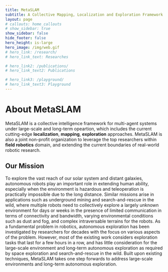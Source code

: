 ```yaml
---
title: MetaSLAM
subtitle: A Collective Mapping, Localization and Exploration Framework for Long-term and Large-scale Multi-agent System
layout: page
# callouts: home_callouts
# show_sidebar: true
show_sidebar: false
hide_footer: false
hero_height: is-large
hero_image: /img/web.gif
# hero_link: /research/
# hero_link_text: Researches

# hero_link2: /publications/
# hero_link_text2: Publications

# hero_link3: /playground/
# hero_link_text3: Playground
---
```


# About MetaSLAM

MetaSLAM is a collective intelligence framework for multi-agent systems under large-scale and long-term opeartion, which includes the current cutting-edge **localization**, **mapping**, **exploration** approaches. MetaSLAM is also a joint non-profit organization to leverage the top researchers within **field robotics** domain, and extending the current boundaries of real-world robotic research.
<!-- We are combined with the top-researchers abround the world, [Carnegie Mellon University](https://www.cmu.edu/),  -->

## Our Mission
To explore the vast reach of our solar system and distant galaxies, autonomous robots play an important role in extending human ability, especially when the environment is hazardous and teleoperation is practically impossible due to the long distance. Similar missions arise in applications such as underground mining and search-and-rescue in the wild, where multiple robots need to collectively explore a largely unknown environment for days or weeks in the presence of limited communication in terms of connectivity and bandwidth, varying environmental conditions such as dust and fog, and complex intraversable terrains for the robots. As a fundamental problem in robotics, autonomous exploration has been investigated by researchers for decades with the focus on various aspects of the problem. However, most of the existing work considers exploration tasks that last for a few hours in a row, and has little consideration for the large-scale environment and long-term autonomous exploration as required by space exploration and search-and-rescue in the wild. Built upon existing techniques, MetaSLAM takes one step forwards to address large-scale environments and long-term autonomous exploration.

<!-- # Highlights
{% assign posts = site.posts | where:"categories","highlights" %}
<div class="columns is-multiline">
    {% for post in posts %}
    <div class="column is-4-desktop is-6-tablet">
        {% include post-card.html %}
    </div>
    {% endfor %}
</div> -->
